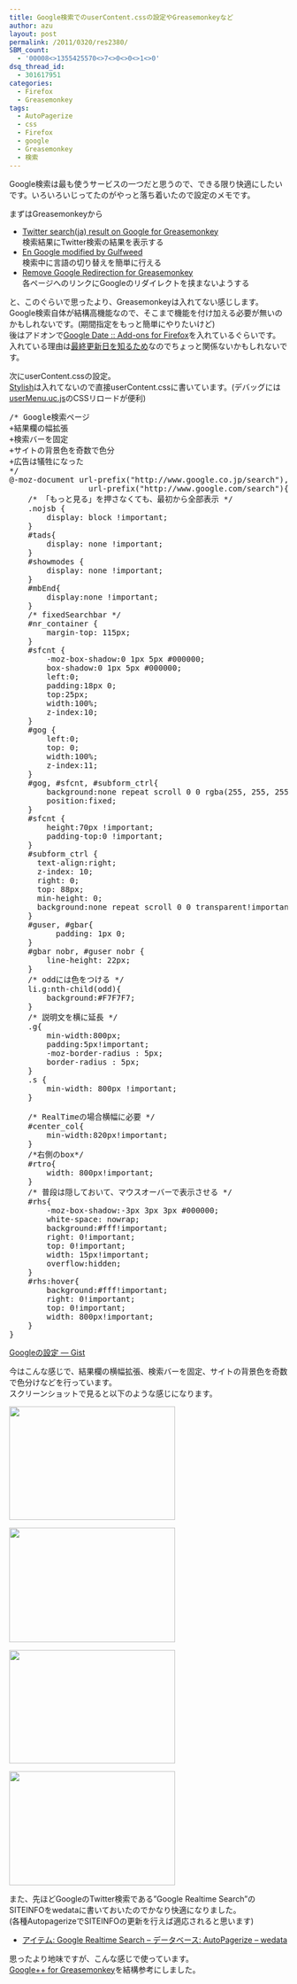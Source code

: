 ```yaml
---
title: Google検索でのuserContent.cssの設定やGreasemonkeyなど
author: azu
layout: post
permalink: /2011/0320/res2380/
SBM_count:
  - '00008<>1355425570<>7<>0<>0<>1<>0'
dsq_thread_id:
  - 301617951
categories:
  - Firefox
  - Greasemonkey
tags:
  - AutoPagerize
  - css
  - Firefox
  - google
  - Greasemonkey
  - 検索
---
```

Google検索は最も使うサービスの一つだと思うので、できる限り快適にしたいです。いろいろいじってたのがやっと落ち着いたので設定のメモです。

まずはGreasemonkeyから

*   [Twitter search(ja) result on Google for Greasemonkey][1]  
    検索結果にTwitter検索の結果を表示する
*   [En Google modified by Gulfweed][2]  
    検索中に言語の切り替えを簡単に行える
*   [Remove Google Redirection for Greasemonkey][3]  
    各ページへのリンクにGoogleのリダイレクトを挟まないようする

と、このぐらいで思ったより、Greasemonkeyは入れてない感じします。  
Google検索自体が結構高機能なので、そこまで機能を付け加える必要が無いのかもしれないです。(期間指定をもっと簡単にやりたいけど)  
後はアドオンで[Google Date :: Add-ons for Firefox][4]を入れているぐらいです。  
入れている理由は[最終更新日を知るため][5]なのでちょっと関係ないかもしれないです。

次にuserContent.cssの設定。  
[Stylish][6]は入れてないので直接userContent.cssに書いています。(デバッグには[userMenu.uc.js][7]のCSSリロードが便利)

<pre class="brush:css;">/* Google検索ページ
+結果欄の幅拡張
+検索バーを固定
+サイトの背景色を奇数で色分
+広告は犠牲になった
*/
@-moz-document url-prefix("http://www.google.co.jp/search"),
                 url-prefix("http://www.google.com/search"){
    /* 「もっと見る」を押さなくても、最初から全部表示 */
    .nojsb {
        display: block !important;
    }
    #tads{
        display: none !important;
    }
    #showmodes {
        display: none !important;
    }
    #mbEnd{
        display:none !important;
    }
    /* fixedSearchbar */
    #nr_container {
        margin-top: 115px;
    }
    #sfcnt {
        -moz-box-shadow:0 1px 5px #000000;
        box-shadow:0 1px 5px #000000;
        left:0;
        padding:18px 0;
        top:25px;
        width:100%;
        z-index:10;
    }
    #gog {
        left:0;
        top: 0;
        width:100%;
        z-index:11;
    }
    #gog, #sfcnt, #subform_ctrl{
        background:none repeat scroll 0 0 rgba(255, 255, 255, 0.9)!important;
        position:fixed;
    }
    #sfcnt {
        height:70px !important;
        padding-top:0 !important;
    }
    #subform_ctrl {
      text-align:right;
      z-index: 10;
      right: 0;
      top: 88px;
      min-height: 0;
      background:none repeat scroll 0 0 transparent!important;
    }
    #guser, #gbar{
          padding: 1px 0;
    }
    #gbar nobr, #guser nobr {
        line-height: 22px;
    }
    /* oddには色をつける */
    li.g:nth-child(odd){
        background:#F7F7F7;
    }
    /* 説明文を横に延長 */
    .g{
        min-width:800px;
        padding:5px!important;
        -moz-border-radius : 5px;
        border-radius : 5px;
    }
    .s {
        min-width: 800px !important;
    }

    /* RealTimeの場合横幅に必要 */
    #center_col{
        min-width:820px!important;
    }
    /*右側のbox*/
    #rtro{
        width: 800px!important;
    }
    /* 普段は隠しておいて、マウスオーバーで表示させる */
    #rhs{
        -moz-box-shadow:-3px 3px 3px #000000;
        white-space: nowrap;
        background:#fff!important;
        right: 0!important;
        top: 0!important;
        width: 15px!important;
        overflow:hidden;
    }
    #rhs:hover{
        background:#fff!important;
        right: 0!important;
        top: 0!important;
        width: 800px!important;
    }
}</pre>

[Googleの設定 — Gist][8]

今はこんな感じで、結果欄の横幅拡張、検索バーを固定、サイトの背景色を奇数で色分けなどを行っています。  
スクリーンショットで見ると以下のような感じになります。

[<img class="alignnone size-medium wp-image-2384" title="ss-2011-03-19-2" src="https://efcl.info/wp-content/uploads/2011/03/ss-2011-03-19-2-300x205.png" alt="" width="300" height="205" />][9]

[<img class="alignnone size-medium wp-image-2381" title="ss-2011-03-19-5" src="https://efcl.info/wp-content/uploads/2011/03/ss-2011-03-19-5-300x207.png" alt="" width="300" height="207" />][10]

[<img class="alignnone size-medium wp-image-2383" title="ss-2011-03-19-3" src="https://efcl.info/wp-content/uploads/2011/03/ss-2011-03-19-3-300x205.png" alt="" width="300" height="205" />][11]

[<img class="alignnone size-medium wp-image-2382" title="ss-2011-03-19-4" src="https://efcl.info/wp-content/uploads/2011/03/ss-2011-03-19-4-300x206.png" alt="" width="300" height="206" />][12]

また、先ほどGoogleのTwitter検索である&#8221;Google Realtime Search&#8221;のSITEINFOをwedataに書いておいたのでかなり快適になりました。  
(各種AutopagerizeでSITEINFOの更新を行えば適応されると思います)

*   [アイテム: Google Realtime Search &#8211; データベース: AutoPagerize &#8211; wedata][13]

思ったより地味ですが、こんな感じで使っています。  
[Google++ for Greasemonkey][14]を結構参考にしました。

 [1]: http://userscripts.org/scripts/show/65540 "Twitter search(ja) result on Google for Greasemonkey"
 [2]: http://gulfweed.starlancer.org/?En%20Google "En Google modified by Gulfweed"
 [3]: http://userscripts.org/scripts/show/98394 "Remove Google Redirection for Greasemonkey"
 [4]: https://addons.mozilla.org/ja/firefox/addon/google-date/ "Google Date :: Add-ons for Firefox"
 [5]: https://efcl.info/2011/0218/res2272/ "サイトの最終更新日をステータスバーに表示するアドオン「Google Date」"
 [6]: https://addons.mozilla.org/ja/firefox/addon/stylish/ "Stylish"
 [7]: https://efcl.info/2010/0512/res1692/ "userChrome.jsでメニュー拡張を追加できる「userMenu.js」"
 [8]: https://gist.github.com/877459 "Googleの設定 — Gist"
 [9]: https://efcl.info/wp-content/uploads/2011/03/ss-2011-03-19-2.png
 [10]: https://efcl.info/wp-content/uploads/2011/03/ss-2011-03-19-5.png
 [11]: https://efcl.info/wp-content/uploads/2011/03/ss-2011-03-19-3.png
 [12]: https://efcl.info/wp-content/uploads/2011/03/ss-2011-03-19-4.png
 [13]: http://wedata.net/items/48597 "アイテム: Google Realtime Search - データベース: AutoPagerize - wedata"
 [14]: http://userscripts.org/scripts/show/59333 "Google++ for Greasemonkey"
